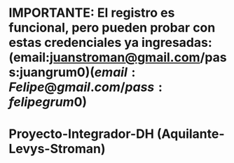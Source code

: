 # IMPORTANTE: El registro es funcional, pero pueden probar con estas credenciales ya ingresadas: (email:juanstroman@gmail.com/pass:juangrum0$) (email:Felipe@gmail.com/pass:felipegrum0$)

# Proyecto-Integrador-DH (Aquilante-Levys-Stroman)
